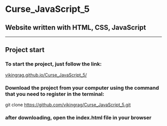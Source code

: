 # **Curse_JavaScript_5**

## Website written with HTML, CSS, JavaScript
___



## Project start

### To start the project, just follow the link:
[vikingrag.github.io/Curse_JavaScript_5/](vikingrag.github.io/Curse_JavaScript_5/)
### Download the project from your computer using the command that you need to register in the terminal:
git clone https://github.com/vikingrag/Curse_JavaScript_5.git
### after downloading, open the **index.html** file in your browser
